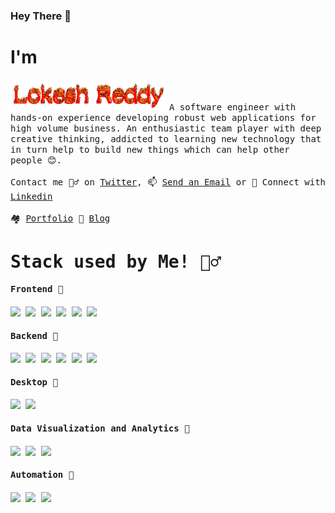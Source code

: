 ### Hey There 👋

<p align="center">
  <h1>I'm</h1> <img src="https://github.com/lokeshreddy007/PythonQMLProject/blob/master/lokeshreddy.gif" width="250px">
  <samp>A software engineer with hands-on experience developing robust web applications for high volume business. An enthusiastic team player with deep creative thinking, addicted to learning new technology that in turn help to build new things which can help other people 😊.
     <br><br>Contact me 🧛‍♂️ on <a href="https://twitter.com/lokeshrocks7">Twitter</a>, 📫 <a href="mailto:lokeshreddy@gmail.com">Send an Email</a> or 💬 Connect with <a href="https://www.linkedin.com/in/lokesh-reddy7/">Linkedin</a>
     <br><br>🏘️ <a href="http://lokeshreddy007.github.io/">Portfolio</a> 🏹 <a href="https://blog-lokeshreddy.netlify.app/">Blog</a>
</p> 
<h1>Stack used by Me! 🧛‍♂️ </h1>
<h4> Frontend 🏹 <h4>
    <img src="https://img.shields.io/badge/HTML5-FF5733"/>
    <img src="https://img.shields.io/badge/CSS-41AEDE"/>
    <img src="https://img.shields.io/badge/JavaScript-cccc00"/>
    <img src="https://img.shields.io/badge/React.js-33bbff"/>
    <img src="https://img.shields.io/badge/Vue.js-42b883"/>
  <img src="https://img.shields.io/badge/Bootstrap-553D7C"/>
  <br>
  <h4> Backend 🏹 <h4>
    <img src="https://img.shields.io/badge/Codeigniter-ff6600"/>
    <img src="https://img.shields.io/badge/Laravel-f55247"/>
    <img src="https://img.shields.io/badge/Node-8cff1a"/>
    <img src="https://img.shields.io/badge/Express-333300"/>
    <img src="https://img.shields.io/badge/MYSQL-4479A1"/>
    <img src="https://img.shields.io/badge/MonogoDB-339933"/>
    <br>
     <h4> Desktop 🏹 <h4>
      <img src="https://img.shields.io/badge/QT/QML-339933"/>
      <img src="https://img.shields.io/badge/Electron-ff6600"/>
 <br>
      <h4> Data Visualization and Analytics 🏹 <h4>
      <img src="https://img.shields.io/badge/Grafana-F48020"/>
      <img src="https://img.shields.io/badge/Kibana-EF5198"/>
      <img src="https://img.shields.io/badge/elastic search-3FABD5"/>
  </p>
      <h4> Automation 🏹 <h4>
      <img src="https://img.shields.io/badge/Selenium-42B500"/>
      <img src="https://img.shields.io/badge/Cucumber-55BB67"/>
      <img src="https://img.shields.io/badge/Capybara-592668"/>
  </p>
<!--
**lokeshreddy007/lokeshreddy007** is a ✨ _special_ ✨ repository because its `README.md` (this file) appears on your GitHub profile.

Here are some ideas to get you started:

- 🔭 I’m currently working on ...
- 🌱 I’m currently learning ...
- 👯 I’m looking to collaborate on ...
- 🤔 I’m looking for help with ...
- 💬 Ask me about ...
- 📫 How to reach me: ...
- 😄 Pronouns: ...
- ⚡ Fun fact: ...
-->

